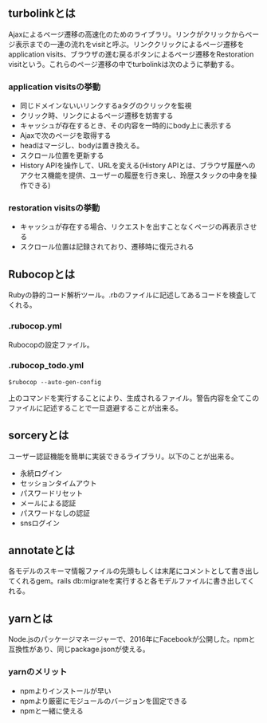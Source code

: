 ## turbolinkとは
Ajaxによるページ遷移の高速化のためのライブラリ。リンクがクリックからページ表示までの一連の流れをvisitと呼ぶ。リンククリックによるページ遷移をapplication visits、ブラウザの進む戻るボタンによるページ遷移をRestoration visitという。これらのページ遷移の中でturbolinkは次のように挙動する。

### application visitsの挙動
- 同じドメインないいリンクするaタグのクリックを監視
- クリック時、リンクによるページ遷移を妨害する
- キャッシュが存在するとき、その内容を一時的にbody上に表示する
- Ajaxで次のページを取得する
- headはマージし、bodyは置き換える。
- スクロール位置を更新する
- History APIを操作して、URLを変える(History APIとは、ブラウザ履歴へのアクセス機能を提供、ユーザーの履歴を行き来し、玲歴スタックの中身を操作できる)

### restoration visitsの挙動
- キャッシュが存在する場合、リクエストを出すことなくページの再表示させる
- スクロール位置は記録されており、遷移時に復元される

## Rubocopとは
Rubyの静的コード解析ツール。.rbのファイルに記述してあるコードを検査してくれる。

### .rubocop.yml
Rubocopの設定ファイル。

### .rubocop_todo.yml
    $rubocop --auto-gen-config

上のコマンドを実行することにより、生成されるファイル。警告内容を全てこのファイルに記述することで一旦退避することが出来る。

## sorceryとは
ユーザー認証機能を簡単に実装できるライブラリ。以下のことが出来る。

- 永続ログイン
- セッションタイムアウト
- パスワードリセット
- メールによる認証
- パスワードなしの認証
- snsログイン

## annotateとは
各モデルのスキーマ情報ファイルの先頭もしくは末尾にコメントとして書き出してくれるgem。rails db:migrateを実行すると各モデルファイルに書き出してくれる。

## yarnとは
Node.jsのパッケージマネージャーで、2016年にFacebookが公開した。npmと互換性があり、同じpackage.jsonが使える。

### yarnのメリット
- npmよりインストールが早い
- npmより厳密にモジュールのバージョンを固定できる
- npmと一緒に使える
